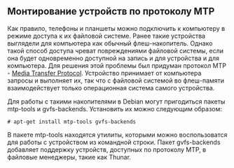 Монтирование устройств по протоколу MTP
---------------------------------------

Как правило, телефоны и планшеты можно подключить к компьютеру в режиме доступа к их файловой системе. Ранее такие устройства выглядели для компьютера как обычный флеш-накопитель. Однако такой способ доступа чреват повреждениями файловой системы, если она будет одновременно доступной на запись и для устройства и для компьютера. Для решения этой проблемы был придуман протокол MTP - [Media Transfer Protocol](https://ru.wikipedia.org/wiki/Media_Transfer_Protocol). Устройство принимает от компьютера запросы и выполняет их, так что с файловой системой во флеш-памяти взаимодействует только операционная система самого устройства.

Для работы с такими накопителями в Debian могут пригодиться пакеты mtp-tools и gvfs-backends. Установить их можно следующим образом:

    # apt-get install mtp-tools gvfs-backends

В пакете mtp-tools находятся утилиты, которыми можно воспользоватся для работы с устройством из командной строки. Пакет gvfs-backends добавляет поддержку устройств, доступных по протоколу MTP, в файловые менеджеры, такие как Thunar.

